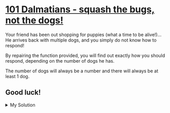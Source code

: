 # [101 Dalmatians - squash the bugs, not the dogs!](https://www.codewars.com/kata/56f6919a6b88de18ff000b36)

Your friend has been out shopping for puppies (what a time to be alive!)... He arrives back with multiple dogs, and you
simply do not know how to respond!

By repairing the function provided, you will find out exactly how you should respond, depending on the number of dogs he
has.

The number of dogs will always be a number and there will always be at least 1 dog.

## Good luck!

<details><summary>My Solution</summary>

```js
function howManyDalmatians(number) {
  const dogs = ['Hardly any', 'More than a handful!', "Woah that's a lot of dogs!", '101 DALMATIANS!!!']
  return number === 101 ? dogs[3] : number <= 10 ? dogs[0] : number <= 50 ? dogs[1] : dogs[2]
}
```

</details>
